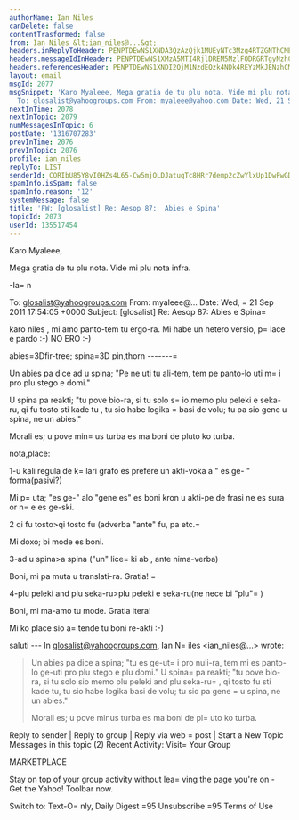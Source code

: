 ```yaml
---
authorName: Ian Niles
canDelete: false
contentTrasformed: false
from: Ian Niles &lt;ian_niles@...&gt;
headers.inReplyToHeader: PENPTDEwNS1XNDA3QzAzQjk1MUEyNTc3Mzg4RTZGNThCMEMwQHBoeC5nYmw+
headers.messageIdInHeader: PENPTDEwNS1XMzA5MTI4RjlDREM5MzlFODRGRTgyNzhCMEMwQHBoeC5nYmw+
headers.referencesHeader: PENPTDEwNS1XNDI2QjM1NzdEQzk4NDk4REYzMkJENzhCMEEwQHBoeC5nYmw+LDxqNWQ4YnQramxiOEBlR3JvdXBzLmNvbT4sPENPTDEwNS1XNDA3QzAzQjk1MUEyNTc3Mzg4RTZGNThCMEMwQHBoeC5nYmw+
layout: email
msgId: 2077
msgSnippet: 'Karo Myaleee, Mega gratia de tu plu nota. Vide mi plu nota infra. -Ian
  To: glosalist@yahoogroups.com From: myaleee@yahoo.com Date: Wed, 21 Sep 2011 17:54:05'
nextInTime: 2078
nextInTopic: 2079
numMessagesInTopic: 6
postDate: '1316707283'
prevInTime: 2076
prevInTopic: 2076
profile: ian_niles
replyTo: LIST
senderId: CORIbU85Y8vI0HZs4L65-Cw5mjOLDJatuqTc8HRr7demp2cZwYlxUp1DwFwGDB_kPkzqTs2H42S7u-7h51H9YnxW7Ba5EJBk
spamInfo.isSpam: false
spamInfo.reason: '12'
systemMessage: false
title: 'FW: [glosalist] Re: Aesop 87:  Abies e Spina'
topicId: 2073
userId: 135517454
---
```




Karo Myaleee,
 
Mega gratia de tu plu nota. Vide mi plu nota infra.
 
-Ia=
n
 






To: glosalist@yahoogroups.com
From: myaleee@...
Date: Wed, =
21 Sep 2011 17:54:05 +0000
Subject: [glosalist] Re: Aesop 87: Abies e Spina=


 


karo niles , mi amo panto-tem tu ergo-ra. Mi habe un hetero versio, p=
lace e pardo :-) NO ERO :-)
 
abies=3Dfir-tree; spina=3D pin,thorn
 -------=

 Un abies pa dice ad u spina; "Pe ne uti tu ali-tem, tem pe panto-lo uti m=
i pro plu stego e domi." 

U spina pa reakti; "tu pove bio-ra, si tu solo s=
io memo plu peleki e seka-ru, qi fu tosto sti kade tu , tu sio habe logika =
basi de volu; tu pa sio gene u spina, ne un abies."
 
Morali es; u pove min=
us turba es ma boni de pluto ko turba. 

nota,place:
 
1-u kali regula de k=
lari grafo es prefere un akti-voka a " es ge- " forma(pasivi?)
 
<ian> Mi p=
uta; "es ge-" alo "gene es" es boni kron u akti-pe de frasi ne es sura or n=
e es ge-ski. </ian>

 2 qi fu tosto>qi tosto fu (adverba "ante" fu, pa etc.=

 
<ian> Mi doxo; bi mode es boni. </ian>

 3-ad u spina>a spina ("un" lice=
 ki ab , ante nima-verba)
 
<ian> Boni, mi pa muta u translati-ra. Gratia! =
</ian>

 4-plu peleki and plu seka-ru>plu peleki e seka-ru(ne nece bi "plu"=
)
 
<ian> Boni, mi ma-amo tu mode. Gratia itera! </ian>
 
Mi ko place sio a=
tende tu boni re-akti :-)
 
saluti
 --- In glosalist@yahoogroups.com, Ian N=
iles <ian_niles@...> wrote:
 >
 > 
> Un abies pa dice a spina; "tu es ge-ut=
i pro nuli-ra, tem mi es panto-lo ge-uti pro plu stego e plu domi." U spina=
 pa reakti; "tu pove bio-ra, si tu solo sio memo plu peleki and plu seka-ru=
, qi tosto fu sti kade tu, tu sio habe logika basi de volu; tu sio pa gene =
u spina, ne un abies."
 > 
> Morali es; u pove minus turba es ma boni de pl=
uto ko turba.
 >
 






 Reply to sender | Reply to group | Reply via web =
post | Start a New Topic
Messages in this topic (2) 
Recent Activity:
Visit=
 Your Group
 

MARKETPLACE


Stay on top of your group activity without lea=
ving the page you're on - Get the Yahoo! Toolbar now.
 


Switch to: Text-O=
nly, Daily Digest =95 Unsubscribe =95 Terms of Use
  		 	   		  
